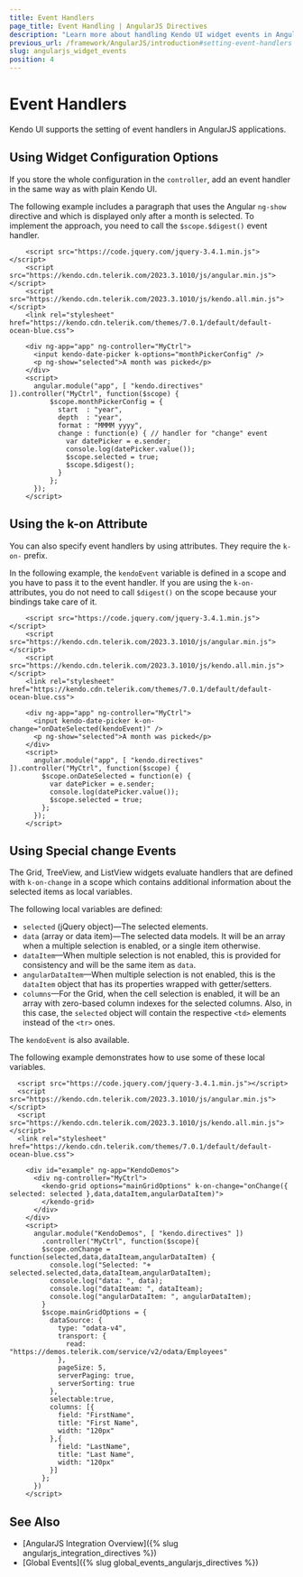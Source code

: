 ```yaml
---
title: Event Handlers
page_title: Event Handling | AngularJS Directives
description: "Learn more about handling Kendo UI widget events in AngularJS applications."
previous_url: /framework/AngularJS/introduction#setting-event-handlers
slug: angularjs_widget_events
position: 4
---
```


# Event Handlers

Kendo UI supports the setting of event handlers in AngularJS applications.

## Using Widget Configuration Options

If you store the whole configuration in the `controller`, add an event handler in the same way as with plain Kendo UI.

The following example includes a paragraph that uses the Angular `ng-show` directive and which is displayed only after a month is selected. To implement the approach, you need to call the `$scope.$digest()` event handler.

```
    <script src="https://code.jquery.com/jquery-3.4.1.min.js"></script>
    <script src="https://kendo.cdn.telerik.com/2023.3.1010/js/angular.min.js"></script>
    <script src="https://kendo.cdn.telerik.com/2023.3.1010/js/kendo.all.min.js"></script>
    <link rel="stylesheet" href="https://kendo.cdn.telerik.com/themes/7.0.1/default/default-ocean-blue.css">

    <div ng-app="app" ng-controller="MyCtrl">
      <input kendo-date-picker k-options="monthPickerConfig" />
      <p ng-show="selected">A month was picked</p>
    </div>
    <script>
      angular.module("app", [ "kendo.directives" ]).controller("MyCtrl", function($scope) {
          $scope.monthPickerConfig = {
            start  : "year",
            depth  : "year",
            format : "MMMM yyyy",
            change : function(e) { // handler for "change" event
              var datePicker = e.sender;
              console.log(datePicker.value());
              $scope.selected = true;
              $scope.$digest();
            }
          };
      });
    </script>
```

## Using the k-on Attribute

You can also specify event handlers by using attributes. They require the `k-on-` prefix.

In the following example, the `kendoEvent` variable is defined in a scope and you have to pass it to the event handler. If you are using the `k-on-` attributes, you do not need to call `$digest()` on the scope because your bindings take care of it.

```
    <script src="https://code.jquery.com/jquery-3.4.1.min.js"></script>
    <script src="https://kendo.cdn.telerik.com/2023.3.1010/js/angular.min.js"></script>
    <script src="https://kendo.cdn.telerik.com/2023.3.1010/js/kendo.all.min.js"></script>
    <link rel="stylesheet" href="https://kendo.cdn.telerik.com/themes/7.0.1/default/default-ocean-blue.css">

    <div ng-app="app" ng-controller="MyCtrl">
      <input kendo-date-picker k-on-change="onDateSelected(kendoEvent)" />
      <p ng-show="selected">A month was picked</p>
    </div>
    <script>
      angular.module("app", [ "kendo.directives" ]).controller("MyCtrl", function($scope) {
        $scope.onDateSelected = function(e) {
          var datePicker = e.sender;
          console.log(datePicker.value());
          $scope.selected = true;
        };
      });
    </script>
```

## Using Special change Events

The Grid, TreeView, and ListView widgets evaluate handlers that are defined with `k-on-change` in a scope which contains additional information about the selected items as local variables.

The following local variables are defined:
- `selected` (jQuery object)&mdash;The selected elements.
- `data` (array or data item)&mdash;The selected data models. It will be an array when a multiple selection is enabled, or a single item otherwise.
- `dataItem`&mdash;When multiple selection is not enabled, this is provided for consistency and will be the same item as `data`.
- `angularDataItem`&mdash;When multiple selection is not enabled, this is the `dataItem` object that has its properties wrapped with getter/setters.
- `columns`&mdash;For the Grid, when the cell selection is enabled, it will be an array with zero-based column indexes for the selected columns. Also, in this case, the `selected` object will contain the respective `<td>` elements instead of the `<tr>` ones.

The `kendoEvent` is also available.

The following example demonstrates how to use some of these local variables.

```
  <script src="https://code.jquery.com/jquery-3.4.1.min.js"></script>
  <script src="https://kendo.cdn.telerik.com/2023.3.1010/js/angular.min.js"></script>
  <script src="https://kendo.cdn.telerik.com/2023.3.1010/js/kendo.all.min.js"></script>
  <link rel="stylesheet" href="https://kendo.cdn.telerik.com/themes/7.0.1/default/default-ocean-blue.css">

    <div id="example" ng-app="KendoDemos">
      <div ng-controller="MyCtrl">
        <kendo-grid options="mainGridOptions" k-on-change="onChange({ selected: selected },data,dataItem,angularDataItem)">
        </kendo-grid>
      </div>
    </div>
    <script>
      angular.module("KendoDemos", [ "kendo.directives" ])
        .controller("MyCtrl", function($scope){
        $scope.onChange = function(selected,data,dataIteam,angularDataItem) {
          console.log("Selected: "+ selected.selected,data,dataIteam,angularDataItem);
          console.log("data: ", data);
          console.log("dataIteam: ", dataIteam);
          console.log("angularDataItem: ", angularDataItem);
        }
        $scope.mainGridOptions = {
          dataSource: {
            type: "odata-v4",
            transport: {
              read: "https://demos.telerik.com/service/v2/odata/Employees"
            },
            pageSize: 5,
            serverPaging: true,
            serverSorting: true
          },
          selectable:true,
          columns: [{
            field: "FirstName",
            title: "First Name",
            width: "120px"
          },{
            field: "LastName",
            title: "Last Name",
            width: "120px"
          }]
        };
      })
    </script>
```

## See Also

* [AngularJS Integration Overview]({% slug angularjs_integration_directives %})
* [Global Events]({% slug global_events_angularjs_directives %})
